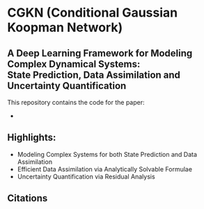 # CGKN (Conditional Gaussian Koopman Network)

## A Deep Learning Framework for Modeling Complex Dynamical Systems: <br> State Prediction, Data Assimilation and Uncertainty Quantification

This repository contains the code for the paper:
- []()

## Highlights:
- Modeling Complex Systems for both State Prediction and Data Assimilation  
- Efficient Data Assimilation via Analytically Solvable Formulae
- Uncertainty Quantification via Residual Analysis
  
## Citations
```
```
